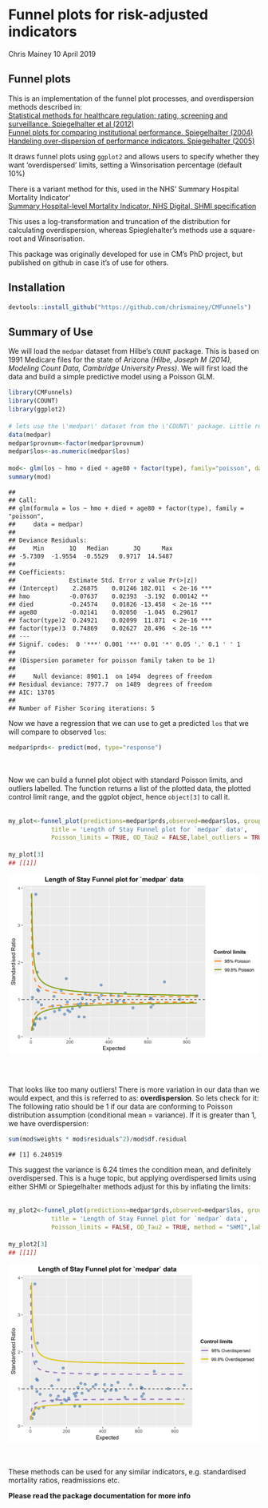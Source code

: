 Funnel plots for risk-adjusted indicators
================
Chris Mainey
10 April 2019

## Funnel plots

This is an implementation of the funnel plot processes, and
overdispersion methods described in:<br> [Statistical methods for
healthcare regulation: rating, screening and surveillance. Spiegelhalter
et al
(2012)](https://rss.onlinelibrary.wiley.com/doi/full/10.1111/j.1467-985X.2011.01010.x)<br>
[Funnel plots for comparing institutional performance. Spiegelhalter
(2004)](https://onlinelibrary.wiley.com/doi/10.1002/sim.1970)<br>
[Handeling over-dispersion of performance indicators. Spiegelhalter
(2005)](https://qualitysafety.bmj.com/content/14/5/347)<br>

It draws funnel plots using `ggplot2` and allows users to specify
whether they want ‘overdispersed’ limits, setting a Winsorisation
percentage (default 10%)

There is a variant method for this, used in the NHS’ Summary Hospital
Mortality Indicator’<br> [Summary Hospital-level Mortality Indicator,
NHS Digital, SHMI
specification](https://digital.nhs.uk/data-and-information/publications/ci-hub/summary-hospital-level-mortality-indicator-shmi)
<br>

This uses a log-transformation and truncation of the distribution for
calculating overdispersion, whereas Spieglehalter’s methods use a
square-root and Winsorisation.

This package was originally developed for use in CM’s PhD project, but
published on github in case it’s of use for others.

## Installation

``` r
devtools::install_github("https://github.com/chrismainey/CMFunnels")
```

## Summary of Use

We will load the `medpar` dataset from Hilbe’s `COUNT` package. This is
based on 1991 Medicare files for the state of Arizona *(Hilbe, Joseph M
(2014), Modeling Count Data, Cambridge University Press)*. We will first
load the data and build a simple predictive model using a Poisson GLM.

``` r
library(CMFunnels)
library(COUNT)
library(ggplot2)

# lets use the \'medpar\' dataset from the \'COUNT\' package. Little reformatting needed
data(medpar)
medpar$provnum<-factor(medpar$provnum)
medpar$los<-as.numeric(medpar$los)

mod<- glm(los ~ hmo + died + age80 + factor(type), family="poisson", data=medpar)
summary(mod)
```

    ## 
    ## Call:
    ## glm(formula = los ~ hmo + died + age80 + factor(type), family = "poisson", 
    ##     data = medpar)
    ## 
    ## Deviance Residuals: 
    ##     Min       1Q   Median       3Q      Max  
    ## -5.7309  -1.9554  -0.5529   0.9717  14.5487  
    ## 
    ## Coefficients:
    ##               Estimate Std. Error z value Pr(>|z|)    
    ## (Intercept)    2.26875    0.01246 182.011  < 2e-16 ***
    ## hmo           -0.07637    0.02393  -3.192  0.00142 ** 
    ## died          -0.24574    0.01826 -13.458  < 2e-16 ***
    ## age80         -0.02141    0.02050  -1.045  0.29617    
    ## factor(type)2  0.24921    0.02099  11.871  < 2e-16 ***
    ## factor(type)3  0.74869    0.02627  28.496  < 2e-16 ***
    ## ---
    ## Signif. codes:  0 '***' 0.001 '**' 0.01 '*' 0.05 '.' 0.1 ' ' 1
    ## 
    ## (Dispersion parameter for poisson family taken to be 1)
    ## 
    ##     Null deviance: 8901.1  on 1494  degrees of freedom
    ## Residual deviance: 7977.7  on 1489  degrees of freedom
    ## AIC: 13705
    ## 
    ## Number of Fisher Scoring iterations: 5

Now we have a regression that we can use to get a predicted `los` that
we will compare to observed `los`:

``` r
medpar$prds<- predict(mod, type="response")
```

<br><br> Now we can build a funnel plot object with standard Poisson
limits, and outliers labelled. The function returns a list of the
plotted data, the plotted control limit range, and the ggplot object,
hence `object[3]` to call it.

``` r

my_plot<-funnel_plot(predictions=medpar$prds,observed=medpar$los, group = medpar$provnum, 
            title = 'Length of Stay Funnel plot for `medpar` data', 
            Poisson_limits = TRUE, OD_Tau2 = FALSE,label_outliers = TRUE)

my_plot[3]
## [[1]]
```

<img src="README_files/figure-gfm/funnel1-1.png" width="672" style="display: block; margin: auto;" />

<br><br>

That looks like too many outliers\! There is more variation in our data
than we would expect, and this is referred to as: **overdispersion**. So
lets check for it: <br> The following ratio should be 1 if our data are
conforming to Poisson distribution assumption (conditional mean =
variance). If it is greater than 1, we have overdispersion:

``` r
sum(mod$weights * mod$residuals^2)/mod$df.residual
```

    ## [1] 6.240519

This suggest the variance is 6.24 times the condition mean, and
definitely overdispersed. This is a huge topic, but applying
overdispersed limits using either SHMI or Spiegelhalter methods adjust
for this by inflating the limits:

``` r

my_plot2<-funnel_plot(predictions=medpar$prds,observed=medpar$los, group = medpar$provnum, 
            title = 'Length of Stay Funnel plot for `medpar` data', 
            Poisson_limits = FALSE, OD_Tau2 = TRUE, method = "SHMI",label_outliers = TRUE)

my_plot2[3]
## [[1]]
```

<img src="README_files/figure-gfm/funnel2-1.png" width="672" style="display: block; margin: auto;" />

<br><br> These methods can be used for any similar indicators,
e.g. standardised mortality ratios, readmissions etc.

**Please read the package documentation for more info**
